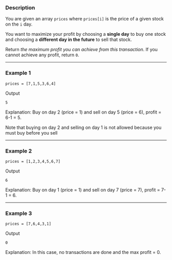 ### Description
You are given an array `prices` where `prices[i]` is the price of a given stock on the `i` day.

You want to maximize your profit by choosing a **single day** to buy one stock and choosing a **different day in the future** to sell that stock.

Return *the maximum profit you can achieve from this transaction*. If you cannot achieve any profit, return `0`.

------

### Example 1
```
prices = [7,1,5,3,6,4]
```
Output
```
5
```
Explanation: Buy on day 2 (price = 1) and sell on day 5 (price = 6), profit = 6-1 = 5.

Note that buying on day 2 and selling on day 1 is not allowed because you must buy before you sell

------

### Example 2
```
prices = [1,2,3,4,5,6,7]
```
Output
```
6
```
Explanation: Buy on day 1 (price = 1) and sell on day 7 (price = 7), profit = 7-1 = 6.

------

### Example 3
```
prices = [7,6,4,3,1]
```
Output
```
0
```
Explanation: In this case, no transactions are done and the max profit = 0.